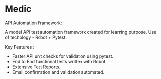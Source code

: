 # Medic
API Automation Framework:

A model API test automation framework created for learning purpose.
Use of techology - Robot + Pytest.

Key Features :

- Faster API unit checks for validation using pytest.
- End to End functional tests written with Robot.
- Extensive Test Reports.
- Email confirmation and validation automated.
